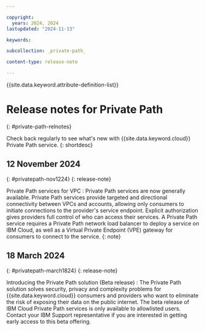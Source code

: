 ```yaml
---

copyright:
  years: 2024, 2024
lastupdated: "2024-11-13"

keywords:

subcollection: _private-path_

content-type: release-note

---
```


{{site.data.keyword.attribute-definition-list}}

# Release notes for Private Path
{: #private-path-relnotes}

Check back regularly to see what's new with {{site.data.keyword.cloud}} Private Path service.
{: shortdesc}

## 12 November 2024
{: #privatepath-nov1224}
{: release-note}

Private Path services for VPC
:   Private Path services are now generally available. Private Path services provide targeted and directional connectivity between VPCs and accounts, allowing only consumers to initiate connections to the provider's service endpoint. Explicit authorization gives providers full control of who can access their services.
A Private Path service requires a Private Path network load balancer to deploy a service on IBM Cloud, as well as a Virtual Private Endpoint (VPE) gateway for consumers to connect to the service.
{: note}

## 18 March 2024
{: #privatepath-march1824}
{: release-note}

Introducing the Private Path solution (Beta release)
:   The Private Path solution solves security, privacy and complexity problems for {{site.data.keyword.cloud}} consumers and providers who want to eliminate the risk of exposing their data on the public internet. The beta release of IBM Cloud Private Path services is only available to allowlisted users. Contact your IBM Support representative if you are interested in getting early access to this beta offering.
